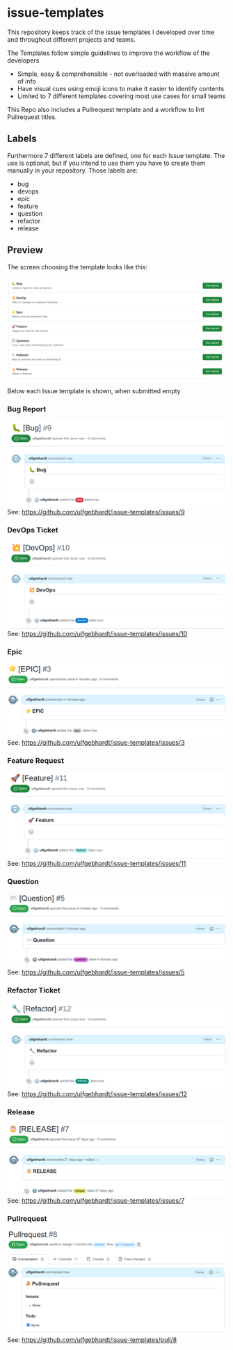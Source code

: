 # issue-templates

This repository keeps track of the issue templates I developed over time and throughout different projects and teams.

The Templates follow simple guidelines to improve the workflow of the developers
- Simple, easy & comprehensible - not overloaded with massive amount of info
- Have visual cues using emoji icons to make it easier to identify contents
- Limited to 7 different templates covering most use cases for small teams

This Repo also includes a Pullrequest template and a workflow to lint Pullrequest titles.

## Labels

Furthermore 7 different labels are defined, one for each Issue template. The use is optional, but if you intend to use them you have to create them manually in your repository. Those labels are:
- bug
- devops
- epic
- feature
- question
- refactor
- release

## Preview

The screen choosing the template looks like this:

![choose](docu/choose.png)

Below each Issue template is shown, when submitted empty

### Bug Report

![bug_report](docu/bug.png)
See: https://github.com/ulfgebhardt/issue-templates/issues/9

### DevOps Ticket

![devops_ticket](docu/devops.png)
See: https://github.com/ulfgebhardt/issue-templates/issues/10

### Epic

![epic](docu/epic.png)
See: https://github.com/ulfgebhardt/issue-templates/issues/3

### Feature Request

![feature_request](docu/feature.png)
See: https://github.com/ulfgebhardt/issue-templates/issues/11

### Question

![question](docu/question.png)
See: https://github.com/ulfgebhardt/issue-templates/issues/5

### Refactor Ticket

![refactor_ticket](docu/refactor.png)
See: https://github.com/ulfgebhardt/issue-templates/issues/12

### Release

![release](docu/release.png)
See: https://github.com/ulfgebhardt/issue-templates/issues/7

### Pullrequest

![pullrequest](docu/pullrequest.png)
See: https://github.com/ulfgebhardt/issue-templates/pull/8